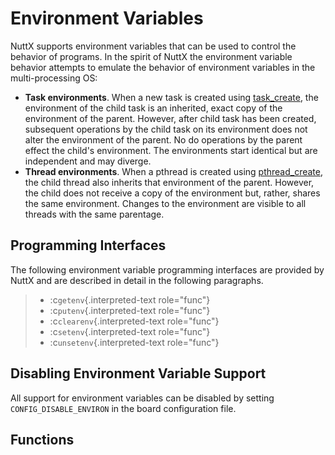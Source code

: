 Environment Variables
=====================

NuttX supports environment variables that can be used to control the
behavior of programs. In the spirit of NuttX the environment variable
behavior attempts to emulate the behavior of environment variables in
the multi-processing OS:

-   **Task environments**. When a new task is created using
    [task\_create](#taskcreate), the environment of the child task is an
    inherited, exact copy of the environment of the parent. However,
    after child task has been created, subsequent operations by the
    child task on its environment does not alter the environment of the
    parent. No do operations by the parent effect the child\'s
    environment. The environments start identical but are independent
    and may diverge.
-   **Thread environments**. When a pthread is created using
    [pthread\_create](#pthreadcreate), the child thread also inherits
    that environment of the parent. However, the child does not receive
    a copy of the environment but, rather, shares the same environment.
    Changes to the environment are visible to all threads with the same
    parentage.

Programming Interfaces
----------------------

The following environment variable programming interfaces are provided
by NuttX and are described in detail in the following paragraphs.

> -   :c`getenv`{.interpreted-text role="func"}
> -   :c`putenv`{.interpreted-text role="func"}
> -   :c`clearenv`{.interpreted-text role="func"}
> -   :c`setenv`{.interpreted-text role="func"}
> -   :c`unsetenv`{.interpreted-text role="func"}

Disabling Environment Variable Support
--------------------------------------

All support for environment variables can be disabled by setting
`CONFIG_DISABLE_ENVIRON` in the board configuration file.

Functions
---------
